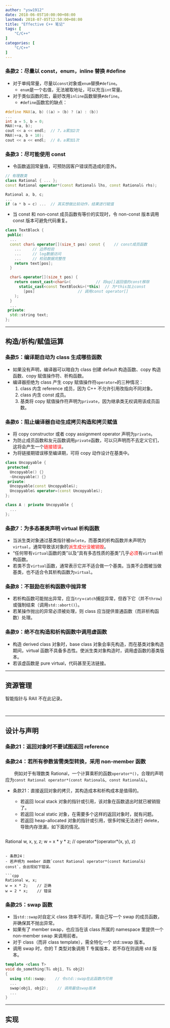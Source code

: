 ```yaml
---
author: "ysw1912"
date: 2018-06-05T10:00:00+08:00
lastmod: 2018-07-05T12:50:00+08:00
title: "Effective C++ 笔记"
tags: [
    "C/C++"
]
categories: [
    "C/C++"
]
---
```


### 条款2：尽量以 const，enum，inline 替换 #define

- 对于单纯常量，尽量以`const`对象或`enum`替换`#define`。
  - `enum`是一个右值，无法被取地址，可以充当`int`常量。
- 对于类似函数的宏，最好改用`inline`函数替换`#define`。
  - `#define`函数宏的缺点：

```cpp
#define MAX(a, b) ((a) > (b) ? (a) : (b))
...
int a = 5, b = 0;
MAX(++a, b);
cout << a << endl;  // 7，a累加2次
MAX(++a, b + 10);
cout << a << endl;  // 8，a累加1次
```

### 条款3：尽可能使用 const

- 令函数返回常量值，可预防因客户错误而造成的意外。

```cpp
// 有理数类
class Rational { ... };
const Rational operator*(const Rational& lhs, const Rational& rhs);

Rational a, b, c;
...
if (a * b = c) ...	// 其实想做比较动作，结果进行赋值
```

- 当 const 和 non-const 成员函数有等价的实现时，令 non-const 版本调用 const 版本可避免代码重复。

```cpp
class TextBlock {
 public:
  ...
  const char& operator[](size_t pos) const {	// const成员函数
    ...		// 边界检验
    ...		// log数据访问
    ...		// 检验数据完整性
    return text[pos];
  }

  char& operator[](size_t pos) {
    return const_cast<char&>(			// 将op[]返回值的const移除
      static_cast<const TextBlock&>(*this)	// 为*this加上const
        [pos]					// 调用const operator[]
    );
  }
  ...
 private:
  std::string text;
};
```
-----

## 构造/析构/赋值运算

### 条款5：编译期自动为 class 生成哪些函数

- 如果没有声明，编译器可以暗自为 class 创建 default 构造函数、copy 构造函数、copy 赋值操作符、析构函数。
- 编译器拒绝为 class 产生 copy 赋值操作符`operator=`的三种情况：
  1. class 内含 reference 成员，因为 C++ 不允许引用改指向不同对象。
  2. class 内含 const 成员。
  3. 基类将 copy 赋值操作符声明为`private`，因为继承类无权调用该成员函数。

### 条款6：阻止编译器自动生成拷贝构造和拷贝赋值

- 将 copy constructor 或者 copy assignment operator 声明为`private`。
- 为防止成员函数和友元函数调用`private`函数，可以只声明而不去定义它们，这将会产生一个<font color=#ff0000>链接错误</font>。
- 为将链接期错误移至编译期，可将 copy 动作设计在基类中。

```cpp
class Uncopyable {
 protected:
  Uncopyable() {}
  ~Uncopyable() {}
 private:
  Uncopyable(const Uncopyable&);
  Uncopyable& operator=(const Uncopyable&);
};

class A : private Uncopyable {
  ...
};
```

### 条款7：为多态基类声明 virtual 析构函数

- 当派生类对象通过基类指针被`delete`，而基类的析构函数并未声明为`virtual`，通常导致该对象的<font color=#ff0000>派生成分没被销毁</font>。
- “任何带有`virtual`函数的类”以及“具有多态性质的基类”几乎<font color=#ff0000>必须</font>有`virtual`析构函数。
- 若类不含`virtual`函数，通常表示它并不适合做一个基类。当类不企图被当做基类，也不适合令其析构函数为`virtual`。

### 条款8：不鼓励在析构函数中抛异常

- 若析构函数可能抛出异常，应当`try`+`catch`捕捉异常，但吞下它（并不`throw`）或强制结束（调用`std::abort()`）。
- 若某操作抛出的异常必须被处理，则 class 应当提供普通函数（而非析构函数）处理。

### 条款9：绝不在构造和析构函数中调用虚函数

- 构造 derived class 对象时，base class 对象会率先构造，而在基类对象构造期间，virtual 函数不具备多态性。使派生类对象构造时，调用虚函数的基类版本。
- 若该虚函数是 pure virtual，代码甚至无法链接。

-----

## 资源管理

智能指针与 RAII 不在此记录。

&emsp;

-----

## 设计与声明

### 条款21：返回对象时不要试图返回 reference

### 条款24：若所有参数皆需类型转换，采用 non-member 函数

&emsp;&emsp;例如对于有理数类 Rational，一个计算乘积的函数`operator*()`，合理的声明应为`const Rational operator*(const Rational&, const Rational&)`。

- 条款21：直接返回对象的拷贝，其构造成本和析构成本是值得的。
  - 若返回 local stack 对象的指针或引用，该对象在函数退出时就已被销毁了。
  - 若返回 local static 对象，在需要多个这样的返回对象时，就有问题。
  - 若返回 heap-allocated 对象的指针或引用，很多时候无法进行 delete，导致内存泄漏，如下面的情况。

  ```cpp
Rational w, x, y, z;
w = x * y * z;	// operator*(operator*(x, y), z)
  ```

- 条款24：
  - 若声明为 member 函数`const Rational operator*(const Rational&) const`，会出现如下错误。

```cpp
Rational w, x;
w = x * 2;    // 正确
w = 2 * x;    // 错误
```

### 条款25：swap 函数

- 当`std::swap`对自定义 class 效率不高时，需自己写一个 swap 的成员函数，并确保其不抛出异常。
- 如果有了 member swap，也应当在该 class 所属的 namespace 里提供一个 non-member swap 来调用前者。
- 对于 class（而非 class template），需全特化一个 std::swap 版本。
- 调用 swap 时，你的 T 类型对象调用 T 专属版本，若不存在则调用 std 版本。

```cpp
template <class T>
void do_something(T& obj1, T& obj2)
{
  using std::swap;    // 令std::swap在此函数内可用
  ...
  swap(obj1, obj2);    // 调用最佳swap版本
  ...
}
```

-----

## 实现


